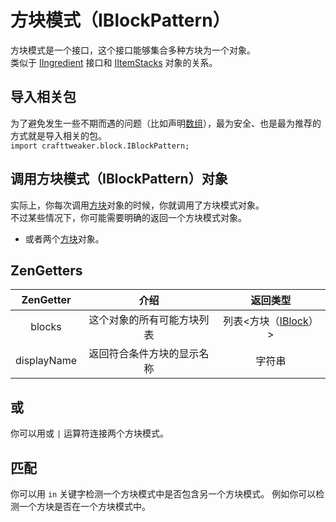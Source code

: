 # 方块模式（IBlockPattern）

方块模式是一个接口，这个接口能够集合多种方块为一个对象。  
类似于 [IIngredient](/Vanilla/Variable_Types/IIngredient) 接口和 [IItemStacks](/Vanilla/Items/IItemStack) 对象的关系。

## 导入相关包
为了避免发生一些不期而遇的问题（比如声明[数组](/AdvancedFunctions/Arrays_and_Loops)），最为安全、也是最为推荐的方式就是导入相关的包。   
`import crafttweaker.block.IBlockPattern;`


## 调用方块模式（IBlockPattern）对象

实际上，你每次调用[方块](IBlock)对象的时候，你就调用了方块模式对象。   
不过某些情况下，你可能需要明确的返回一个方块模式对象。

* 或者两个[方块](IBlock)对象。

## ZenGetters

|  ZenGetter  |            介绍            |        返回类型        |
| :---------: | :------------------------: | :--------------------: |
|   blocks    | 这个对象的所有可能方块列表 | 列表<方块（[IBlock](IBlock)）> |
| displayName | 返回符合条件方块的显示名称 |         字符串         |

## 或

你可以用或 `|` 运算符连接两个方块模式。

## 匹配
你可以用 `in` 关键字检测一个方块模式中是否包含另一个方块模式。
例如你可以检测一个方块是否在一个方块模式中。
